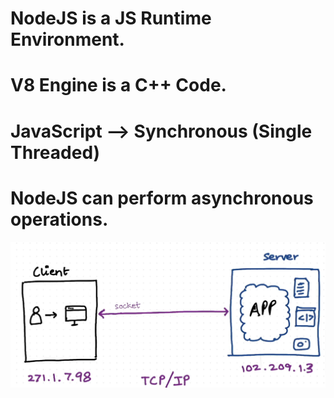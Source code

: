 # NodeJS is a JS Runtime Environment.

# V8 Engine is a C++ Code.

# JavaScript --> Synchronous (Single Threaded)

# NodeJS can perform asynchronous operations.

![alt text](/img/image.png)
